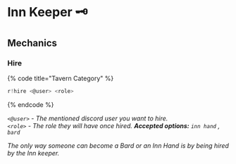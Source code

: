 # Inn Keeper 🗝️

## Mechanics

### Hire

{% code title="Tavern Category" %}
```javascript
r!hire <@user> <role>
```
{% endcode %}

_`<@user>` - The mentioned discord user you want to hire.  
`<role>` - The role they will have once hired. **Accepted options:** `inn hand` , `bard`_

_The only way someone can become a Bard or an Inn Hand is by being hired by the Inn keeper._

